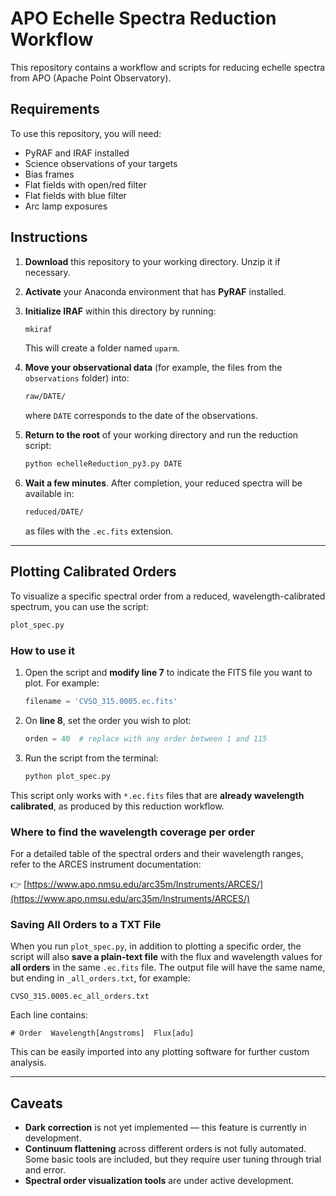 # APO Echelle Spectra Reduction Workflow

This repository contains a workflow and scripts for reducing echelle spectra from APO (Apache Point Observatory).

## Requirements

To use this repository, you will need:

- PyRAF and IRAF installed
- Science observations of your targets
- Bias frames
- Flat fields with open/red filter
- Flat fields with blue filter
- Arc lamp exposures

## Instructions

1. **Download** this repository to your working directory. Unzip it if necessary.

2. **Activate** your Anaconda environment that has **PyRAF** installed.

3. **Initialize IRAF** within this directory by running:

   ```bash
   mkiraf
   ```

   This will create a folder named `uparm`.

4. **Move your observational data** (for example, the files from the `observations` folder) into:

   ```bash
   raw/DATE/
   ```

   where `DATE` corresponds to the date of the observations.

5. **Return to the root** of your working directory and run the reduction script:

   ```bash
   python echelleReduction_py3.py DATE
   ```

6. **Wait a few minutes**. After completion, your reduced spectra will be available in:

   ```bash
   reduced/DATE/
   ```

   as files with the `.ec.fits` extension.

---

## Plotting Calibrated Orders

To visualize a specific spectral order from a reduced, wavelength-calibrated spectrum, you can use the script:

```bash
plot_spec.py
```

### How to use it

1. Open the script and **modify line 7** to indicate the FITS file you want to plot. For example:

   ```python
   filename = 'CVSO_315.0005.ec.fits'
   ```

2. On **line 8**, set the order you wish to plot:

   ```python
   orden = 40  # replace with any order between 1 and 115
   ```

3. Run the script from the terminal:

   ```bash
   python plot_spec.py
   ```

This script only works with `*.ec.fits` files that are **already wavelength calibrated**, as produced by this reduction workflow.

### Where to find the wavelength coverage per order

For a detailed table of the spectral orders and their wavelength ranges, refer to the ARCES instrument documentation:

👉 [https://www.apo.nmsu.edu/arc35m/Instruments/ARCES/](https://www.apo.nmsu.edu/arc35m/Instruments/ARCES/)

### Saving All Orders to a TXT File

When you run `plot_spec.py`, in addition to plotting a specific order, the script will also **save a plain-text file** with the flux and wavelength values for **all orders** in the same `.ec.fits` file. The output file will have the same name, but ending in `_all_orders.txt`, for example:

```
CVSO_315.0005.ec_all_orders.txt
```

Each line contains:

```
# Order  Wavelength[Angstroms]  Flux[adu]
```

This can be easily imported into any plotting software for further custom analysis.

---

## Caveats

- **Dark correction** is not yet implemented — this feature is currently in development.
- **Continuum flattening** across different orders is not fully automated. Some basic tools are included, but they require user tuning through trial and error.
- **Spectral order visualization tools** are under active development.

